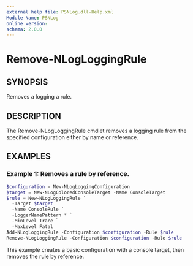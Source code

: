 ```yaml
---
external help file: PSNLog.dll-Help.xml
Module Name: PSNLog
online version:
schema: 2.0.0
---
```


# Remove-NLogLoggingRule

## SYNOPSIS

Removes a logging a rule.

## DESCRIPTION

The Remove-NLogLoggingRule cmdlet removes a logging rule from the specified configuration either by name or reference.

## EXAMPLES

### Example 1: Removes a rule by reference.

```powershell
$configuration = New-NLogLoggingConfiguration
$target = New-NLogColoredConsoleTarget -Name ConsoleTarget
$rule = New-NLogLoggingRule `
  -Target $target `
  -Name ConsoleRule `
  -LoggerNamePattern * `
  -MinLevel Trace `
  -MaxLevel Fatal
Add-NLogLoggingRule -Configuration $configuration -Rule $rule
Remove-NLogLoggingRule -Configuration $configuration -Rule $rule
```

This example creates a basic configuration with a console target, then removes the rule by reference.